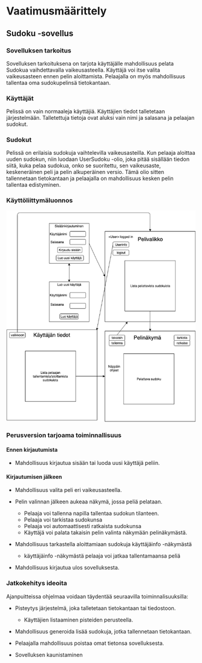 # Vaatimusmäärittely

## **Sudoku -sovellus**

### Sovelluksen tarkoitus

Sovelluksen tarkoituksena on tarjota käyttäjälle mahdollisuus pelata Sudokua vaihdettavalla vaikeusasteella. Käyttäjä voi itse valita vaikeusasteen ennen pelin aloittamista. Pelaajalla on myös mahdollisuus tallentaa oma sudokupelinsä tietokantaan.

### Käyttäjät 

Pelissä on vain normaaleja käyttäjiä. Käyttäjien tiedot talletetaan järjestelmään. Talletettuja tietoja ovat aluksi vain nimi ja salasana ja pelaajan sudokut.

### Sudokut

Pelissä on erilaisia sudokuja vaihtelevilla vaikeusasteilla. Kun pelaaja aloittaa uuden sudokun, niin luodaan UserSudoku -olio, joka pitää sisällään tiedon siitä, kuka pelaa sudokua, onko se suoritettu, sen vaikeusaste, keskeneräinen peli ja pelin alkuperäinen versio. Tämä olio sitten tallennetaan tietokantaan ja pelaajalla on mahdollisuus kesken pelin tallentaa edistyminen.

### Käyttöliittymäluonnos

![alt text](https://github.com/HegePI/ot-harjoitustyo/blob/master/dokumentaatio/kuvat/sovellusnakyma.png)

### Perusversion tarjoama toiminnallisuus

#### Ennen kirjautumista

* Mahdollisuus kirjautua sisään tai luoda uusi käyttäjä peliin.

#### Kirjautumisen jälkeen

* Mahdollisuus valita peli eri vaikeusasteella.

* Pelin valinnan jälkeen aukeaa näkymä, jossa peliä pelataan.

   - Pelaaja voi tallenna napilla tallentaa sudokun tilanteen.
   - Pelaaja voi tarkistaa sudokunsa
   - Pelaaja voi automaattisesti ratkaista sudokunsa
   - Käyttäjä voi palata takaisin pelin valinta näkymään pelinäkymästä.

* Mahdollisuus tarkastella aloittamiaan sudokuja käyttäjäinfo -näkymästä

   - käyttäjäinfo -näkymästä pelaaja voi jatkaa tallentamaansa peliä

* Mahdollisuus kirjautua ulos sovelluksesta.

### Jatkokehitys ideoita

Ajanpuitteissa ohjelmaa voidaan täydentää seuraavilla toiminnalisuuksilla:

* Pisteytys järjestelmä, joka talletetaan tietokantaan tai tiedostoon.

   - Käyttäjien listaaminen pisteiden perusteella.

* Mahdollisuus generoida lisää sudokuja, jotka tallennetaan tietokantaan.

* Pelaajalla mahdollisuus poistaa omat tietonsa sovelluksesta.

* Sovelluksen kaunistaminen